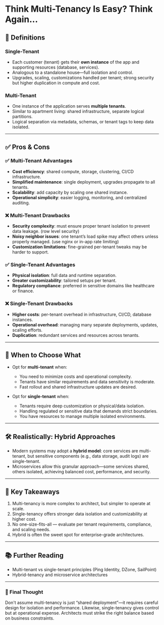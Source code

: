 # Think Multi-Tenancy Is Easy? Think Again...

## 🚧 Definitions

### Single-Tenant
- Each customer (tenant) gets their **own instance** of the app and supporting resources (database, services).
- Analogous to a standalone house—full isolation and control.
- Upgrades, scaling, customizations handled per tenant; strong security but higher duplication in compute and cost.

### Multi-Tenant
- One instance of the application serves **multiple tenants**.
- Similar to apartment living: shared infrastructure, separate logical partitions.
- Logical separation via metadata, schemas, or tenant tags to keep data isolated.

---

## ✅ Pros & Cons

### ✅ Multi-Tenant Advantages
- **Cost efficiency**: shared compute, storage, clustering, CI/CD infrastructure.
- **Simplified maintenance**: single deployment, upgrades propagate to all tenants.
- **Scalability**: add capacity by scaling one shared instance.
- **Operational simplicity**: easier logging, monitoring, and centralized auditing.

### ❌ Multi-Tenant Drawbacks
- **Security complexity**: must ensure proper tenant isolation to prevent data leakage. (row level security)
- **Noisy neighbor issues**: one tenant’s load spike may affect others unless properly managed. (use nginx or in-app rate limiting)
- **Customization limitations**: fine-grained per-tenant tweaks may be harder to support.

### ✅ Single-Tenant Advantages
- **Physical isolation**: full data and runtime separation.
- **Greater customizability**: tailored setups per tenant.
- **Regulatory compliance**: preferred in sensitive domains like healthcare or finance.

### ❌ Single-Tenant Drawbacks
- **Higher costs**: per-tenant overhead in infrastructure, CI/CD, database instances.
- **Operational overhead**: managing many separate deployments, updates, scaling efforts.
- **Duplication**: redundant services and resources across tenants.

---

## 🤔 When to Choose What

- Opt for **multi-tenant** when:
  - You need to minimize costs and operational complexity.
  - Tenants have similar requirements and data sensitivity is moderate.
  - Fast rollout and shared infrastructure updates are desired.

- Opt for **single-tenant** when:
  - Tenants require deep customization or physical/data isolation.
  - Handling regulated or sensitive data that demands strict boundaries.
  - You have resources to manage multiple isolated environments.

---

## 🛠️ Realistically: Hybrid Approaches

- Modern systems may adopt a **hybrid model**: core services are multi-tenant, but sensitive components (e.g., data storage, audit logs) are single-tenant.
- Microservices allow this granular approach—some services shared, others isolated, achieving balanced cost, performance, and security.

---

## 🎯 Key Takeaways

1. Multi-tenancy is more complex to architect, but simpler to operate at scale.
2. Single-tenancy offers stronger data isolation and customizability at higher cost.
3. No one-size-fits-all — evaluate per tenant requirements, compliance, and scaling needs.
4. Hybrid is often the sweet spot for enterprise-grade architectures.

---

## 📚 Further Reading

- Multi-tenant vs single-tenant principles (Ping Identity, DZone, SailPoint)
- Hybrid-tenancy and microservice architectures

---

### 🧠 Final Thought

Don't assume multi-tenancy is just “shared deployment”—it requires careful design for isolation and performance. Likewise, single-tenancy gives control but at operational expense. Architects must strike the right balance based on business constraints.
